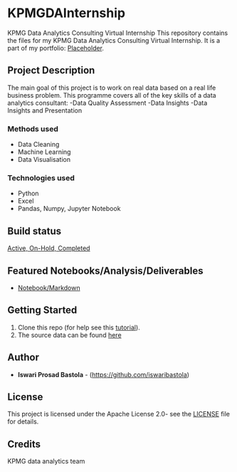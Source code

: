 # KPMGDAInternship
KPMG Data Analytics Consulting Virtual Internship
This repository contains the files for my KPMG Data Analytics Consulting Virtual Internship.
It is a part of my portfolio: [Placeholder](https://github.com/iswaribastola).

## Project Description
The main goal of this project is to work on real data based on a real life business problem. 
This programme covers all of the key skills of a data analytics consultant:
-Data Quality Assessment
-Data Insights
-Data Insights and Presentation

### Methods used
* Data Cleaning
* Machine Learning
* Data Visualisation

### Technologies used
* Python
* Excel
* Pandas, Numpy, Jupyter Notebook

## Build status
[Active, On-Hold, Completed](https://travis-ci.org/)

## Featured Notebooks/Analysis/Deliverables
* [Notebook/Markdown](https://mybinder.org)


## Getting Started
1. Clone this repo (for help see this [tutorial](https://help.github.com/articles/cloning-a-repository/)).
2. The source data can be found [here](https://github.com/iswaribastola/KPMGDAInternship/blob/main/KPMG_VI_New_raw_data_update_final.xlsx)


## Author
* **Iswari Prosad Bastola**  - (https://github.com/iswaribastola)

## License
This project is licensed under the Apache License 2.0- see the [LICENSE](LICENSE) file for details.

## Credits
KPMG data analytics team
